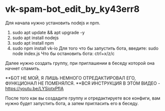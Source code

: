 # vk-spam-bot_edit_by_ky43err8
Для начала нужно установить nodejs и npm. 
1. sudo apt update && apt upgrade -y
2. sudo apt install nodejs
3. sudo apt install npm
4. sudo npm install vk-io
Для того что бы запустить бота, введите:
sudo node index.js
Что бы остановить бота:
ctrl+x/z/c

Далее нужно создать группу, при приглашении в беседу которой она начнет спамить. 

**БОТ НЕ МОЙ, Я ЛИШЬ НЕМНОГО ОТРЕДАКТИРОВАЛ ЕГО, ФУНКЦИОНАЛ НЕ ПОМЕНЯЛСЯ. 
**ВСЯ ИНСТРУКЦИЯ В ЭТОМ ВИДЕО - https://youtu.be/LYSiotxPfIA

После того как вы создадите группу и отредактируете все конфиги, вам нужно будет запустить бота, а затем пригласить его в беседу. 
